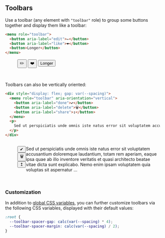 <section>

## Toolbars

Use a toolbar (any element with `"toolbar"` role) to group some buttons together and display them like a toolbar:

```html
<menu role="toolbar">
  <button aria-label="edit">✏️</button>
  <button aria-label="like">❤️</button>
  <button>Longer</button>
</menu>
```

<div role="presentation">
  <menu role="toolbar">
    <button aria-label="edit">✏️</button>
    <button aria-label="like">❤️</button>
    <button>Longer</button>
  </menu>
</div>

<br>

Toolbars can also be vertically oriented:

```html
<div style="display: flex; gap: var(--spacing)">
  <menu role="toolbar" aria-orientation="vertical">
    <button aria-label="done">✔</button>
    <button aria-label="delete">🗑</button>
    <button aria-label="share">↥</button>
  </menu>
  <p>
    Sed ut perspiciatis unde omnis iste natus error sit voluptatem accusantium doloremque laudantium, totam rem aperiam, eaque ipsa quae ab illo inventore veritatis et quasi architecto beatae vitae dicta sunt explicabo. Nemo enim ipsam voluptatem quia voluptas sit aspernatur ...
  </p>
</div>
```

<div role="presentation">
  <div style="display: flex;gap: var(--spacing)">
    <menu role="toolbar" aria-orientation="vertical">
      <button aria-label="done" class="icon">✔</button>
      <button aria-label="delete" class="icon">🗑</button>
      <button aria-label="share" class="icon">↥</button>
    </menu>
    <p>
      Sed ut perspiciatis unde omnis iste natus error sit voluptatem accusantium doloremque laudantium, totam rem aperiam, eaque ipsa quae ab illo inventore veritatis et quasi architecto beatae vitae dicta sunt explicabo. Nemo enim ipsam voluptatem quia voluptas sit aspernatur ...
    </p>
  </div>
</div>

<br>

### Customization

In addition to [global CSS variables](#theming), you can further customize toolbars via the following CSS variables, displayed with their default values:

```css
:root {
  --toolbar-spacer-gap: calc(var(--spacing) * 4);
  --toolbar-spacer-margin: calc(var(--spacing) / 2);
}
```

</section>